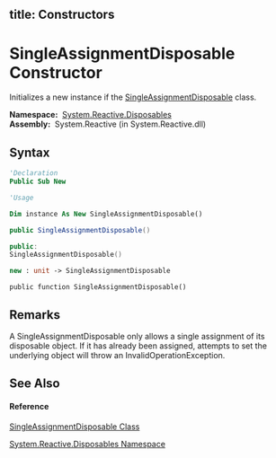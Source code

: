 title: Constructors
---
# SingleAssignmentDisposable Constructor

Initializes a new instance if the [SingleAssignmentDisposable](SingleAssignmentDisposable/SingleAssignmentDisposable) class.

**Namespace:**  [System.Reactive.Disposables](System.Reactive.Disposables/System.Reactive.Disposables)  
**Assembly:**  System.Reactive (in System.Reactive.dll)

## Syntax

```vb
'Declaration
Public Sub New
```

```vb
'Usage

Dim instance As New SingleAssignmentDisposable()
```

```csharp
public SingleAssignmentDisposable()
```

```c++
public:
SingleAssignmentDisposable()
```

```fsharp
new : unit -> SingleAssignmentDisposable
```

```jscript
public function SingleAssignmentDisposable()
```

## Remarks

A SingleAssignmentDisposable only allows a single assignment of its disposable object. If it has already been assigned, attempts to set the underlying object will throw an InvalidOperationException.

## See Also

#### Reference

[SingleAssignmentDisposable Class](SingleAssignmentDisposable/SingleAssignmentDisposable)

[System.Reactive.Disposables Namespace](System.Reactive.Disposables/System.Reactive.Disposables)
